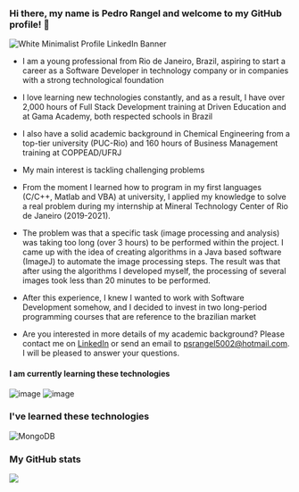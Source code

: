 ### Hi there, my name is Pedro Rangel and welcome to my GitHub profile! 👋

![White Minimalist Profile LinkedIn Banner](https://github.com/PedroSchulzRangel/PedroSchulzRangel/assets/90806965/86bdeb66-fa26-4050-868e-2a98c833b3fa)

- I am a young professional from Rio de Janeiro, Brazil, aspiring to start a career as a Software Developer in technology company or in companies with a strong technological foundation
  
- I love learning new technologies constantly, and as a result, I have over 2,000 hours of Full Stack Development training at Driven Education and at Gama Academy, both respected schools in Brazil
     
- I also have a solid academic background in Chemical Engineering from a top-tier university (PUC-Rio) and 160 hours of Business Management training at COPPEAD/UFRJ
  
-  My main interest is tackling challenging problems
  
-  From the moment I learned how to program in my first languages (C/C++, Matlab and VBA) at university, I applied my knowledge to solve a real problem during my internship at Mineral Technology Center of Rio de Janeiro (2019-2021).
  
- The problem was that a specific task (image processing and analysis) was taking too long (over 3 hours) to be performed within the project. I came up with the idea of creating algorithms in a Java based software (ImageJ) to automate the image processing steps. The result was that after using the algorithms I developed myself, the processing of several images took less than 20 minutes to be performed.
  
- After this experience, I knew I wanted to work with Software Development somehow, and I decided to invest in two long-period programming courses that are reference to the brazilian market
       
-  Are you interested in more details of my academic background? Please contact me on [LinkedIn](https://www.linkedin.com/in/pedro-schulz-rangel/) or send an email to psrangel5002@hotmail.com. I will be pleased to answer your questions.

#### I am currently learning these technologies

![image](https://img.shields.io/badge/Docker-2CA5E0?style=for-the-badge&logo=docker&logoColor=black)
![image](https://img.shields.io/badge/nestjs-E0234E?style=for-the-badge&logo=nestjs&logoColor=black)

### I've learned these technologies
![MongoDB](https://img.shields.io/badge/MongoDB-%234ea94b.svg?style=for-the-badge&logo=mongodb&logoColor=black)

### My GitHub stats

<img src="https://github-readme-stats-git-masterrstaa-rickstaa.vercel.app/api?username={PedroSchulzRangel}&theme={dark}"/>

<img scr="https://github-readme-stats.vercel.app/api/top-langs/?username={PedroSchulzRangel}&theme={dark}"/>
